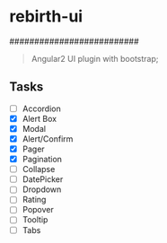 # rebirth-ui
##########################
> Angular2 UI plugin with bootstrap;

## Tasks

- [ ] Accordion
- [x] Alert Box
- [x] Modal
- [x] Alert/Confirm
- [x] Pager
- [x] Pagination
- [ ] Collapse
- [ ] DatePicker
- [ ] Dropdown
- [ ] Rating
- [ ] Popover
- [ ] Tooltip
- [ ] Tabs
